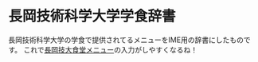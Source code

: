 長岡技術科学大学学食辞書
=====

長岡技術科学大学の学食で提供されてるメニューをIME用の辞書にしたものです。
これで[長岡技大食堂メニュー](https://docs.google.com/spreadsheet/ccc?key=0AmjmnXFuHdP0dDh0UHE4LU5EYXZtMzBZNUtOZnRnWmc)の入力がしやすくなるね！
